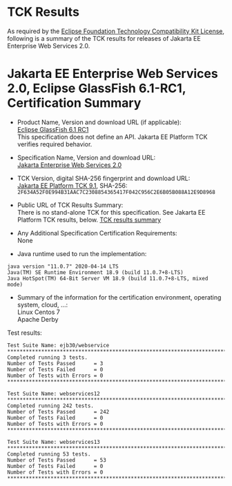 TCK Results
===========

As required by the
[Eclipse Foundation Technology Compatibility Kit License](https://www.eclipse.org/legal/tck.php),
following is a summary of the TCK results for releases of Jakarta EE Enterprise Web Services 2.0.

# Jakarta EE Enterprise Web Services 2.0, Eclipse GlassFish 6.1-RC1, Certification Summary

- Product Name, Version and download URL (if applicable):<br/>
  [Eclipse GlassFish 6.1 RC1](https://download.eclipse.org/ee4j/glassfish/glassfish-6.1.0-RC1.zip)<br/>
  This specification does not define an API. Jakarta EE Platform TCK verifies required behavior.

- Specification Name, Version and download URL: <br/>
  [Jakarta Enterprise Web Services 2.0](https://jakarta.ee/specifications/enterprise-ws/2.0/)

- TCK Version, digital SHA-256 fingerprint and download URL: <br/>
    [Jakarta EE Platform TCK 9.1](http://download.eclipse.org/ee4j/jakartaee-tck/jakartaee9-eftl/promoted/jakarta-jakartaeetck-9.1.0.zip), 
	SHA-256: `2F634A52F0E994B31AAC7C2308854365417F042C956C2E6B05B088A12E9D8968
`
- Public URL of TCK Results Summary: <br/>
  There is no stand-alone TCK for this specification. See Jakarta EE Platform TCK results, below.
  [TCK results summary](./TCK-Results-6.1-RC1)

- Any Additional Specification Certification Requirements: <br/>
  None

- Java runtime used to run the implementation: <br/>
```
java version "11.0.7" 2020-04-14 LTS
Java(TM) SE Runtime Environment 18.9 (build 11.0.7+8-LTS)
Java HotSpot(TM) 64-Bit Server VM 18.9 (build 11.0.7+8-LTS, mixed mode)
```

- Summary of the information for the certification environment, operating system, cloud, ...: <br/>
  Linux Centos 7<br/>
  Apache Derby


Test results:
```
Test Suite Name: ejb30/webservice
********************************************************************************
Completed running 3 tests.
Number of Tests Passed      = 3
Number of Tests Failed      = 0
Number of Tests with Errors = 0
********************************************************************************

Test Suite Name: webservices12
********************************************************************************
Completed running 242 tests.
Number of Tests Passed      = 242
Number of Tests Failed      = 0
Number of Tests with Errors = 0
********************************************************************************

Test Suite Name: webservices13
********************************************************************************
Completed running 53 tests.
Number of Tests Passed      = 53
Number of Tests Failed      = 0
Number of Tests with Errors = 0
********************************************************************************
```